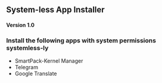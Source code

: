 ## System-less App Installer
#### Version 1.0

### Install the following apps with system permissions systemless-ly
* SmartPack-Kernel Manager
* Telegram
* Google Translate
